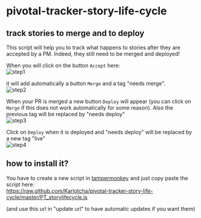 pivotal-tracker-story-life-cycle
================================

## track stories to merge and to deploy

This script will help you to track what happens to stories after they are accepted by a PM. 
Indeed, they still need to be merged and deployed! 

When you will click on the button `Accept` here:  
![step1](https://f.cloud.github.com/assets/1086288/1147903/5bcb7192-1eb3-11e3-93fa-10d00125160e.png)

it will add automatically a button `Merge` and a tag "needs merge".  
![step2](https://f.cloud.github.com/assets/1086288/1147904/6d1a54cc-1eb3-11e3-84af-f4fa6e4cb145.png)

When your PR is merged a new button `Deploy` will appear (you can click on `Merge` if this does not work automatically for some reason). Also the previous tag will be replaced by "needs deploy"  
![step3](https://f.cloud.github.com/assets/1086288/1147905/6d26a484-1eb3-11e3-8692-54de4f0c573b.png)

Click on `Deploy` when it is deployed and "needs deploy" will be replaced by a new tag "live"  
![step4](https://f.cloud.github.com/assets/1086288/1147906/6d350efc-1eb3-11e3-96ac-776f95c12363.png)

## how to install it?

You have to create a new script in [tampermonkey](https://chrome.google.com/webstore/detail/tampermonkey/dhdgffkkebhmkfjojejmpbldmpobfkfo?hl=en) and just copy paste the script here:  
https://raw.github.com/Karlotcha/pivotal-tracker-story-life-cycle/master/PT_storylifecycle.js
  
(and use this url in "update url" to have automatic updates if you want them)
